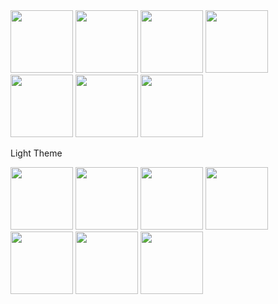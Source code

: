 <img src="https://github.com/user-attachments/assets/47f11981-a720-4ec4-9776-add711e6cded" width="100"/>
<img src="https://github.com/user-attachments/assets/c628dc53-f72c-4c53-9e8c-f59c24e4ec6f" width="100"/>
<img src="https://github.com/user-attachments/assets/1a4646f7-8b75-4602-b68e-3813aba5c5c5" width="100"/>
<img src="https://github.com/user-attachments/assets/ab0b64c9-b015-498f-9e13-c397e1b53e7d" width="100"/>
<img src="https://github.com/user-attachments/assets/9b4088bc-0c62-4f9c-94b9-61c6196aabaa" width="100"/>
<img src="https://github.com/user-attachments/assets/a3e08e9f-8699-4530-9a86-9b2bc8cff51c" width="100"/>
<img src="https://github.com/user-attachments/assets/09c6812b-e697-4fc6-86c4-4edbe834c8dc" width="100"/>


Light Theme

<img src="https://github.com/user-attachments/assets/08fc17d7-03ce-4241-8eef-d672ba2bb0f2" width="100"/>
<img src="https://github.com/user-attachments/assets/8ce05ed2-6c15-40af-be7c-1c915a24e340" width="100"/>
<img src="https://github.com/user-attachments/assets/3caaa725-5223-4776-aacd-5cd3f712d07a" width="100"/>
<img src="https://github.com/user-attachments/assets/6f217a21-090c-4816-b4fd-2be54e1d4a23" width="100"/>
<img src="https://github.com/user-attachments/assets/2c01ac91-1689-42fc-962c-52cd44af795f" width="100"/>
<img src="https://github.com/user-attachments/assets/a633cfc6-3ad0-48a6-9599-ac33d5d4ec28" width="100"/>
<img src="https://github.com/user-attachments/assets/52c63100-a085-47c4-b917-3db7e3f2ee64" width="100"/>


